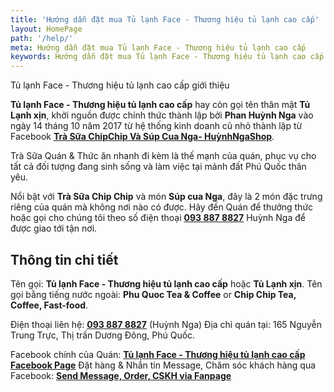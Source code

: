 ```yaml
---
title: 'Hướng dẫn đặt mua Tủ lạnh Face - Thương hiệu tủ lạnh cao cấp'
layout: HomePage
path: '/help/'
meta: Hướng dẫn đặt mua Tủ lạnh Face - Thương hiệu tủ lạnh cao cấp
keywords: Hướng dẫn đặt mua Tủ lạnh Face - Thương hiệu tủ lạnh cao cấp
---
```


Tủ lạnh Face - Thương hiệu tủ lạnh cao cấp giới thiệu

**Tủ lạnh Face - Thương hiệu tủ lạnh cao cấp** hay còn gọi tên thân mật **Tủ Lạnh xịn**, khởi nguồn được chính thức thành lập bởi **Phan Huỳnh Nga** vào ngày 14 tháng 10 năm 2017 từ hệ thống kinh doanh cũ nhỏ thành lập từ Facebook [**Trà Sữa ChipChip Và Súp Cua Nga- HuỳnhNgaShop**](https://www.facebook.com/HuynhNgaShop/?pnref=story).

Trà Sữa Quán & Thức ăn nhanh đi kèm là thế mạnh của quán, phục vụ cho tất cả đối tượng đang sinh sống và làm việc tại mảnh đất Phú Quốc thân yêu.

Nổi bật với **Trà Sữa Chip Chip** và món **Súp cua Nga**, đây là 2 món đặc trưng riêng của quán mà không nơi nào có được. Hãy đến Quán để thưởng thức hoặc gọi cho chúng tôi theo số điện thoại [**093 887 8827**](tel:+84-938-878-827) Huỳnh Nga để được giao tới tận nơi.

## Thông tin chi tiết

Tên gọi: **Tủ lạnh Face - Thương hiệu tủ lạnh cao cấp** hoặc **Tủ Lạnh xịn**.
Tên gọi bằng tiếng nước ngoài: **Phu Quoc Tea & Coffee** or **Chip Chip Tea, Coffee, Fast-food**.

Điện thoại liên hệ: [**093 887 8827**](tel:+84938878827) (Huỳnh Nga)
Địa chỉ quán tại: 165 Nguyễn Trung Trực, Thị trấn Dương Đông, Phú Quốc.

Facebook chính của Quán: [**Tủ lạnh Face - Thương hiệu tủ lạnh cao cấp Facebook Page**](https://www.facebook.com/phuquoctrasua)
Đặt hàng & Nhắn tin Message, Chăm sóc khách hàng qua Facebook: [**Send Message, Order, CSKH via Fanpage**](http://m.me/phuquoctrasua)
